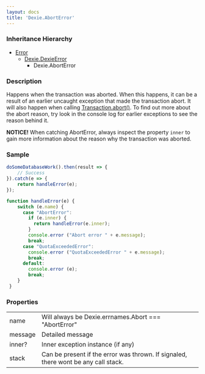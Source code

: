```yaml
---
layout: docs
title: 'Dexie.AbortError'
---
```


### Inheritance Hierarchy

* [Error](https://developer.mozilla.org/en-US/docs/Web/JavaScript/Reference/Global_Objects/Error)
  * [Dexie.DexieError](/docs/DexieErrors/DexieError)
    * Dexie.AbortError

### Description 

Happens when the transaction was aborted. When this happens, it can be a result of an earlier uncaught exception that made the transaction abort. 
It will also happen when calling [Transaction.abort()](/docs/Transaction/Transaction.abort()). To find out more about the abort reason, try look in the
console log for earlier exceptions to see the reason behind it.

**NOTICE!** When catching AbortError, always inspect the property `inner` to gain more information about the reason why the transaction was aborted.

### Sample

```javascript
doSomeDatabaseWork().then(result => {
    // Success
}).catch(e => {
    return handleError(e);
});

function handleError(e) {
    switch (e.name) {
      case "AbortError":
        if (e.inner) {
          return handleError(e.inner);
        }
        console.error ("Abort error " + e.message);
        break;
      case "QuotaExceededError":
        console.error ("QuotaExceededError " + e.message);
        break;
      default:
        console.error (e);
        break;
    }
 }
```

### Properties

<table>
<tr><td>name</td><td>Will always be Dexie.errnames.Abort === "AbortError"</td></tr>
<tr><td>message</td><td>Detailed message</td></tr>
<tr><td>inner?</td><td>Inner exception instance (if any)</td></tr>
<tr><td>stack</td><td>Can be present if the error was thrown. If signaled, there wont be any call stack.</td></tr>
</table>
